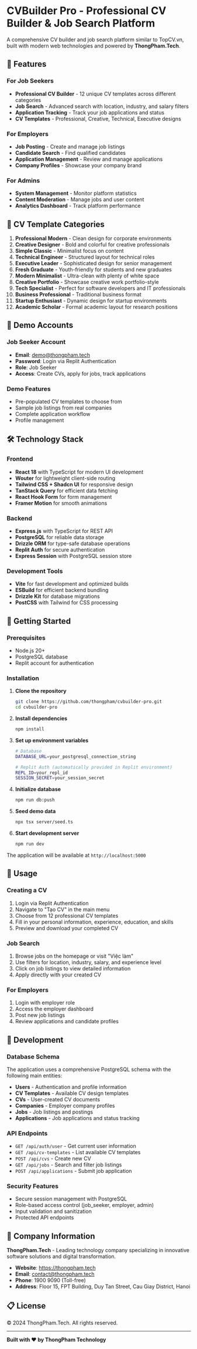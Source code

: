 # CVBuilder Pro - Professional CV Builder & Job Search Platform

A comprehensive CV builder and job search platform similar to TopCV.vn, built with modern web technologies and powered by **ThongPham.Tech**.

## 🚀 Features

### For Job Seekers
- **Professional CV Builder** - 12 unique CV templates across different categories
- **Job Search** - Advanced search with location, industry, and salary filters  
- **Application Tracking** - Track your job applications and status
- **CV Templates** - Professional, Creative, Technical, Executive designs

### For Employers
- **Job Posting** - Create and manage job listings
- **Candidate Search** - Find qualified candidates
- **Application Management** - Review and manage applications
- **Company Profiles** - Showcase your company brand

### For Admins
- **System Management** - Monitor platform statistics
- **Content Moderation** - Manage jobs and user content
- **Analytics Dashboard** - Track platform performance

## 🎨 CV Template Categories

1. **Professional Modern** - Clean design for corporate environments
2. **Creative Designer** - Bold and colorful for creative professionals
3. **Simple Classic** - Minimalist focus on content
4. **Technical Engineer** - Structured layout for technical roles
5. **Executive Leader** - Sophisticated design for senior management
6. **Fresh Graduate** - Youth-friendly for students and new graduates
7. **Modern Minimalist** - Ultra-clean with plenty of white space
8. **Creative Portfolio** - Showcase creative work portfolio-style
9. **Tech Specialist** - Perfect for software developers and IT professionals
10. **Business Professional** - Traditional business format
11. **Startup Enthusiast** - Dynamic design for startup environments
12. **Academic Scholar** - Formal academic layout for research positions

## 🔐 Demo Accounts

### Job Seeker Account
- **Email**: demo@thongpham.tech
- **Password**: Login via Replit Authentication
- **Role**: Job Seeker
- **Access**: Create CVs, apply for jobs, track applications

### Demo Features
- Pre-populated CV templates to choose from
- Sample job listings from real companies
- Complete application workflow
- Profile management

## 🛠️ Technology Stack

### Frontend
- **React 18** with TypeScript for modern UI development
- **Wouter** for lightweight client-side routing
- **Tailwind CSS + Shadcn UI** for responsive design
- **TanStack Query** for efficient data fetching
- **React Hook Form** for form management
- **Framer Motion** for smooth animations

### Backend
- **Express.js** with TypeScript for REST API
- **PostgreSQL** for reliable data storage
- **Drizzle ORM** for type-safe database operations
- **Replit Auth** for secure authentication
- **Express Session** with PostgreSQL session store

### Development Tools
- **Vite** for fast development and optimized builds
- **ESBuild** for efficient backend bundling
- **Drizzle Kit** for database migrations
- **PostCSS** with Tailwind for CSS processing

## 🚀 Getting Started

### Prerequisites
- Node.js 20+
- PostgreSQL database
- Replit account for authentication

### Installation

1. **Clone the repository**
   ```bash
   git clone https://github.com/thongpham/cvbuilder-pro.git
   cd cvbuilder-pro
   ```

2. **Install dependencies**
   ```bash
   npm install
   ```

3. **Set up environment variables**
   ```bash
   # Database
   DATABASE_URL=your_postgresql_connection_string
   
   # Replit Auth (automatically provided in Replit environment)
   REPL_ID=your_repl_id
   SESSION_SECRET=your_session_secret
   ```

4. **Initialize database**
   ```bash
   npm run db:push
   ```

5. **Seed demo data**
   ```bash
   npx tsx server/seed.ts
   ```

6. **Start development server**
   ```bash
   npm run dev
   ```

The application will be available at `http://localhost:5000`

## 📱 Usage

### Creating a CV
1. Login via Replit Authentication
2. Navigate to "Tạo CV" in the main menu
3. Choose from 12 professional CV templates
4. Fill in your personal information, experience, education, and skills
5. Preview and download your completed CV

### Job Search
1. Browse jobs on the homepage or visit "Việc làm"
2. Use filters for location, industry, salary, and experience level
3. Click on job listings to view detailed information
4. Apply directly with your created CV

### For Employers
1. Login with employer role
2. Access the employer dashboard
3. Post new job listings
4. Review applications and candidate profiles

## 🔧 Development

### Database Schema
The application uses a comprehensive PostgreSQL schema with the following main entities:
- **Users** - Authentication and profile information
- **CV Templates** - Available CV design templates
- **CVs** - User-created CV documents
- **Companies** - Employer company profiles
- **Jobs** - Job listings and postings
- **Applications** - Job applications and status tracking

### API Endpoints
- `GET /api/auth/user` - Get current user information
- `GET /api/cv-templates` - List available CV templates
- `POST /api/cvs` - Create new CV
- `GET /api/jobs` - Search and filter job listings
- `POST /api/applications` - Submit job application

### Security Features
- Secure session management with PostgreSQL
- Role-based access control (job_seeker, employer, admin)
- Input validation and sanitization
- Protected API endpoints

## 🏢 Company Information

**ThongPham.Tech** - Leading technology company specializing in innovative software solutions and digital transformation.

- **Website**: https://thongpham.tech
- **Email**: contact@thongpham.tech
- **Phone**: 1900 9090 (Toll-free)
- **Address**: Floor 15, FPT Building, Duy Tan Street, Cau Giay District, Hanoi

## 📋 License

© 2024 ThongPham.Tech. All rights reserved.

---

**Built with ❤️ by ThongPham Technology**